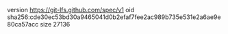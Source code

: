 version https://git-lfs.github.com/spec/v1
oid sha256:cde30ec53bd30a9465041d0b2efaf7fee2ac989b735e531e2a6ae9e80ca57acc
size 27136
